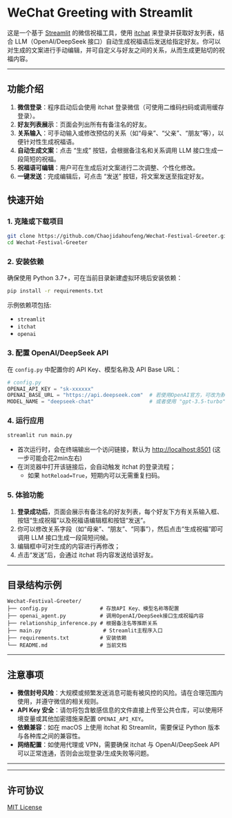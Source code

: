 # WeChat Greeting with Streamlit

这是一个基于 [Streamlit](https://streamlit.io/) 的微信祝福工具，使用 [itchat](https://github.com/littlecodersh/ItChat) 来登录并获取好友列表，结合 LLM（OpenAI/DeepSeek 接口）自动生成祝福语后发送给指定好友。你可以对生成的文案进行手动编辑，并可自定义与好友之间的关系，从而生成更贴切的祝福内容。

---

## 功能介绍

1. **微信登录**：程序启动后会使用 itchat 登录微信（可使用二维码扫码或调用缓存登录）。
2. **好友列表展示**：页面会列出所有有备注名的好友。
3. **关系输入**：可手动输入或修改预估的关系（如“母亲”、“父亲”、“朋友”等），以便针对性生成祝福语。
4. **自动生成文案**：点击 “生成” 按钮，会根据备注名和关系调用 LLM 接口生成一段简短的祝福。
5. **祝福语可编辑**：用户可在生成后对文案进行二次调整、个性化修改。
6. **一键发送**：完成编辑后，可点击 “发送” 按钮，将文案发送至指定好友。


## 快速开始

### 1. 克隆或下载项目

```bash
git clone https://github.com/Chaojidahoufeng/Wechat-Festival-Greeter.git
cd Wechat-Festival-Greeter
```

### 2. 安装依赖

确保使用 Python 3.7+，可在当前目录新建虚拟环境后安装依赖：

```bash
pip install -r requirements.txt
```

示例依赖项包括:
- `streamlit`
- `itchat`
- `openai`

### 3. 配置 OpenAI/DeepSeek API

在 `config.py` 中配置你的 API Key、模型名称及 API Base URL：

```python
# config.py
OPENAI_API_KEY = "sk-xxxxxx"
OPENAI_BASE_URL = "https://api.deepseek.com"  # 若使用OpenAI官方，可改为默认'https://api.openai.com/v1'
MODEL_NAME = "deepseek-chat"                  # 或者使用 "gpt-3.5-turbo" 等
```

### 4. 运行应用

```bash
streamlit run main.py
```

- 首次运行时，会在终端输出一个访问链接，默认为 [http://localhost:8501](http://localhost:8501) (这一步可能会花2min左右) 
- 在浏览器中打开该链接后，会自动触发 itchat 的登录流程；  
  - 如果 `hotReload=True`，短期内可以无需重复扫码。

### 5. 体验功能

1. **登录成功后**，页面会展示有备注名的好友列表，每个好友下方有关系输入框、按钮“生成祝福”以及祝福语编辑框和按钮“发送”。  
2. 你可以修改关系字段（如“母亲”、“朋友”、“同事”），然后点击“生成祝福”即可调用 LLM 接口生成一段简短问候。  
3. 编辑框中可对生成的内容进行再修改；  
4. 点击“发送”后，会通过 itchat 将内容发送给该好友。

---

## 目录结构示例

```
Wechat-Festival-Greeter/
├── config.py                 # 存放API Key、模型名称等配置
├── openai_agent.py           # 调用OpenAI/DeepSeek接口生成祝福内容
├── relationship_inference.py # 根据备注名等推断关系
├── main.py                    # Streamlit主程序入口
├── requirements.txt          # 安装依赖
└── README.md                 # 当前文档
```

---

## 注意事项

- **微信封号风险**：大规模或频繁发送消息可能有被风控的风险。请在合理范围内使用，并遵守微信的相关规则。
- **API Key 安全**：请勿将包含敏感信息的文件直接上传至公共仓库，可以使用环境变量或其他加密措施来配置 `OPENAI_API_KEY`。
- **依赖兼容**：如在 macOS 上使用 itchat 和 Streamlit，需要保证 Python 版本与各种库之间的兼容性。
- **网络配置**：如使用代理或 VPN，需要确保 itchat 与 OpenAI/DeepSeek API 可以正常连通，否则会出现登录/生成失败等问题。

---

<!-- ## 后续扩展

1. **批量操作**：如果需要一次给所有好友群发，可在界面中添加“全部生成”或“全部发送”功能，但要小心触发微信的安全策略。
2. **关系推断升级**：可结合更多信息（如好友昵称、历史聊天内容）来自动推断更准确的关系。
3. **后台数据库**：可将当前生成或发送的记录保存到数据库（如 SQLite、MySQL 等）做审计或回放。
4. **部署**：可将 Streamlit 应用部署到云端（如 Streamlit Cloud、AWS、Docker 等）共享给团队使用，需要注意 itchat 的二维码登录和微信 Web 端在服务器环境的可行性。 -->

---

## 许可协议

[MIT License](https://mit-license.org/) 